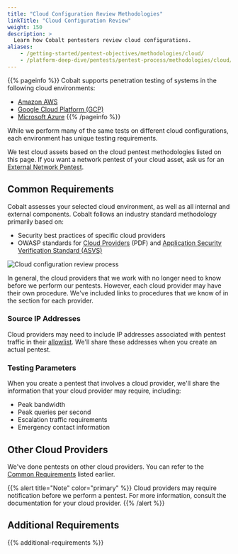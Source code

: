 ```yaml
---
title: "Cloud Configuration Review Methodologies"
linkTitle: "Cloud Configuration Review"
weight: 150
description: >
  Learn how Cobalt pentesters review cloud configurations.
aliases:
    - /getting-started/pentest-objectives/methodologies/cloud/
    - /platform-deep-dive/pentests/pentest-process/methodologies/cloud/
---
```


{{% pageinfo %}}
Cobalt supports penetration testing of systems in the following cloud environments:

- [Amazon AWS](/methodologies/amazon-aws-cloud-configuration/)
- [Google Cloud Platform (GCP)](/methodologies/gcp-cloud-configuration/)
- [Microsoft Azure](/methodologies/azure-cloud-configuration/)
{{% /pageinfo %}}

While we perform many of the same tests on different cloud configurations, each environment has unique testing requirements.

<!-- I cover needed content from
https://cobaltio.zendesk.com/hc/en-us/articles/360057567991-Cloud-Configuration-Review-VS-Cloud-Network-Pentest
here: -->

We test cloud assets based on the cloud pentest methodologies listed on this
page. If you want a network pentest of your cloud asset, ask us for an [External
Network Pentest](/methodologies/external-network/).

## Common Requirements

Cobalt assesses your selected cloud environment, as well as all internal and external components. Cobalt follows an industry standard methodology primarily based on:

- Security best practices of specific cloud providers
- OWASP standards for [Cloud Providers](https://owasp.org/www-pdf-archive/Cloud-Top10-Security-Risks.pdf) (PDF) and [Application Security Verification Standard (ASVS)](/getting-started/glossary/#application-security-verification-standard-asvs)

![Cloud configuration review process](/methodologies/cloud-configuration-review-process.png "Cloud configuration review process")

In general, the cloud providers that we work with no longer need to know before
we perform our pentests. However, each cloud provider may have their own procedure.
We've included links to procedures that we know of in the section for each provider.

### Source IP Addresses

Cloud providers may need to include IP addresses associated with pentest traffic in
their [allowlist](/getting-started/glossary/#allowlist). We'll share these addresses when you create an actual pentest.

### Testing Parameters

When you create a pentest that involves a cloud provider, we'll share the information
that your cloud provider may require, including:

- Peak bandwidth
- Peak queries per second
- Escalation traffic requirements
- Emergency contact information

## Other Cloud Providers

We've done pentests on other cloud providers. You can refer to the
[Common Requirements](#common-requirements) listed earlier.

{{% alert title="Note" color="primary" %}}
Cloud providers may require notification before we perform a pentest. For
more information, consult the documentation for your cloud provider.
{{% /alert %}}

## Additional Requirements

{{% additional-requirements %}}
